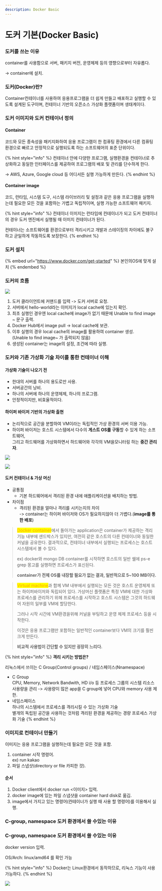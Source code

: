 ```yaml
---
description: Docker Basic
---
```


# 도커 기본(Docker Basic)

### 도커를 쓰는 이유

container를 사용함으로 서버, 패키지 버전, 운영체제 등의 영향으로부터 자유롭다.

\-> container에 설치.

### 도커(Docker)란?

Container컨테이너를 사용하여 응용프로그램을 더 쉽게 만들고 배포하고 실행할 수 있도록 설계된 도구이며, 컨테이너 기반의 오픈소스 가상화 플랫폼이며 생태계이다.

### 도커 이미지와 도커 컨테이너 정의

#### Container

코드와 모든 종속성을 패키지화하여 응용 프로그램이 한 컴퓨팅 환경에서 다른 컴퓨팅 환경으로 빠르고 안정적으로 실행되도록 하는 소프트웨어의 표준 단위이다.

{% hint style="info" %}
컨테이너 안에 다양한 프로그램, 실행환경을 컨테이너로 추상화하고 동일한 인터페이스를 제공하여 프로그램의 배포 및 관리를 단수하게 한다.

\-> AWS, Azure, Google cloud 등 어디서든 실행 가능하게 만든다.
{% endhint %}

#### Container image

코드, 런타임, 시스템 도구, 시스템 라이브러리 및 설정과 같은 응용 프로그램을 실행하는데 필요한 모든 것을 포함하는 가볍고 독립적이며, 실행 가능한 소프트웨어 패키지.

{% hint style="info" %}
컨테이너 이미지는 런타임에 컨테이너가 되고 도커 컨테이너의 경우 도커 엔진에서 실행될 때 이미지 컨테이너가 된다.

컨테이너는 소프트웨어를 환경으로부터 격리시키고 개발과 스테이징의 차이에도 불구하고 균일하게 작동하도록 보장한다.
{% endhint %}

### 도커 설치

{% embed url="https://www.docker.com/get-started" %}
본인의OS에 맞게 설치
{% endembed %}

### 도커의 흐름

![](https://github.com/KimMingeon0625/docker/raw/master/.gitbook/assets/image%20\(1\).png)

1. 도커 클라이언트에 커맨드를 입력 -> 도커 서버로 요청.
2. 서버에서 hello-world라는 이미지가 local cache에 있는지 확인.
3. 최초 실행인 경우엔 local cache에 image가 없기 때문에 Unable to find image \~ 문구 출력.
4. Docker Hub에서 image pull -> local cache에 보관.
5. 이후 실행의 경우 local cache의 image를 활용하여 container 생성.\
   (Unable to find image\~ 가 출력되지 않음)
6. 생성된 container는 image의 설정, 조건에 따라 실행.

### 도커와 기존 가상화 기술 차이를 통한 컨테이너 이해

#### 가상화 기술이 나오기 전

* 한대의 서버를 하나의 용도로만 사용.
* 서버공간의 낭비.
* 하나의 서버에 하나의 운영체제, 하나의 프로그램.
* 안정적이지만, 비효율적이다.

#### 하이퍼 바이저 기반의 가상화 출현

* 논리적으로 공간을 분할하여 VM이라는 독립적인 가상 환경의 서버 이용 가능.
* 하이퍼 바이저는 호스트 시스템에서 다수의 **게스트 OS를 구동**할 수 있게 하는 소프트웨어,\
  그리고 하드웨어를 가상화하면서 하드웨어와 각각의 VM을모니터링 하는 **중간 관리자**.

![](<../.gitbook/assets/image (34).png>)

![](<../.gitbook/assets/image (5) (1) (1).png>)

#### 도커 컨테이너 & 가상 머신

* 공통점
  * 기본 하드웨어에서 격리된 환경 내에 애플리케이션을 배치하는 방법.
* 차이점
  * 격리된 환경을 얼마나 격리를 시키는지의 차이\
    \-> container는 하이퍼 바이저와 OS가 필요하지않아 더 가볍다.(**image를 통한 배포**)

> <mark style="color:orange;">Docker container</mark>에서 돌아가는 application은 container가 제공하는 격리 기능 내부에 샌드박스가 있지만, 여전히 같은 호스트의 다른 컨테이너와 동일한 커널을 공유한다. 결과적으로, 컨테이너 내부에서 실행되는 프로세스는 호스트 시스템에서 볼 수 있다.
>
> ex) docker와 mongo DB container를 시작하면 호스트의 일반 쉘에 ps-e grep 몽고를 실행하면 프로세스가 표신된다.
>
> **container가 전체 OS를 내장할 필요가 없는 결과, 일반적으로 5\~100 MB이다.**

> <mark style="color:orange;">Virtual machine</mark>과 함께 VM 내부에서 실행되는 모든 것은 호스트 운영체제 또는 하이퍼바이저와 독립되어 있다. 가상머신 플랫폼은 특정 VM에 대한 가상화 프로세스를 관리하기 위헤 프로세스를 시작하고 호스트 시스템은 그것의 하드웨어 자원의 일부를 VM에 할당한다.
>
> 그러나 시작 시간에 VM환경을위해 커널을 부팅하고 운영 체제 프로세스 등을 시작한다.
>
> 이것은 응용 프로그램만 포함하는 일반적인 container보다 VM의 크기를 훨씬 크게 만든다.
>
> **비교적 사용법이 간단할 수 있지만 굉장히 느리다.**

{% hint style="info" %}
**격리 시키는 방법은?**

리눅스에서 쓰이는 C Group(Control groups) / 네임스페이스(Nnamespace)

* C Group\
  CPU, Memory, Network Bandwith, HD i/o 등 프로세스 그룹의 시스템 리소스 사용량을 관리 -> 사용량이 많은 app을 C group에 넣어 CPU와 memory 사용 제한.
* 네임스페이스\
  하나의 시스템에서 프로세스를 격리시킬 수 있는 가상화 기술\
  별개의 독립된 공간을 사용하는 것처럼 격리된 환경을 제공하는 경량 프로세스 가상화 기술
{% endhint %}

### 이미지로 컨테이너 만들기

이미지는 응용 프로그램을 실행하는데 필요한 모든 것을 포함.

1. container 시작 명령어.\
   ex) run kakao
2. 파일 스냅샷(directory or file 카피한 것).

#### 순서

1. Docker client에서 docker run <이미지> 입력.
2. docker image에 있는 파일 스냅샷을 container hard disk로 옮김.
3. image에서 가지고 있는 명령어(컨테이너가 실행 때 사용 할 명령어)를 이용해서 실행.

### C-group, namespace 도커 환경에서 쓸 수있는 이유

### C-group, namespace 도커 환경에서 쓸 수있는 이유

docker version 입력.

OS/Arch: linux/amd64 를 확인 가능

{% hint style="info" %}
Docker는 Linux환경에서 동작하므로, 리눅스 기능이 사용 가능하다.
{% endhint %}

![](<../.gitbook/assets/image (32) (1) (1).png>)
